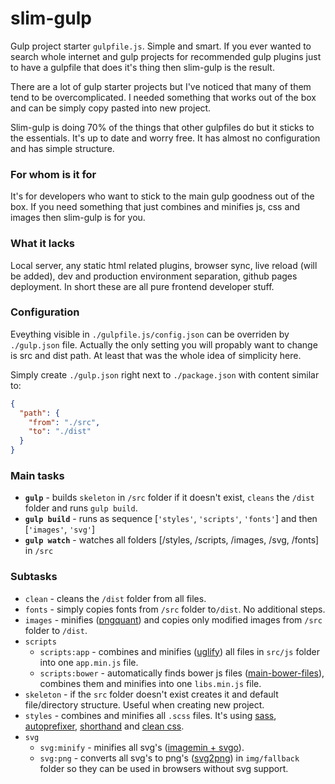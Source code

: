 # slim-gulp

Gulp project starter `gulpfile.js`. Simple and smart. If you ever wanted to search whole internet and gulp projects for recommended gulp plugins just to have a gulpfile that does it's thing then slim-gulp is the result.

There are a lot of gulp starter projects but I've noticed that many of them tend to be overcomplicated. I needed something that works out of the box and can be simply copy pasted into new project.

Slim-gulp is doing 70% of the things that other gulpfiles do but it sticks to the essentials. It's up to date and worry free. It has almost no configuration and has simple structure.

### For whom is it for
It's for developers who want to stick to the main gulp goodness out of the box. If you need something that just combines and minifies js, css and images then slim-gulp is for you.

### What it lacks
Local server, any static html related plugins, browser sync, live reload (will be added), dev and production environment separation, github pages deployment. In short these are all pure frontend developer stuff.

### Configuration
Eveything visible in `./gulpfile.js/config.json` can be overriden by `./gulp.json` file. Actually the only setting you will propably want to change is src and dist path. At least that was the whole idea of simplicity here.

Simply create `./gulp.json` right next to `./package.json` with content similar to:
```json
{
  "path": {
    "from": "./src",
    "to": "./dist"
  }
}
```

### Main tasks
+ **`gulp`** - builds `skeleton` in `/src` folder if it doesn't exist, `cleans` the `/dist` folder and runs `gulp build`.
+ **`gulp build`** - runs as sequence [`'styles'`, `'scripts'`, `'fonts'`] and then [`'images'`, `'svg'`]
+ **`gulp watch`** - watches all folders [/styles, /scripts, /images, /svg, /fonts] in `/src`

### Subtasks
+ `clean` - cleans the `/dist` folder from all files.
+ `fonts` - simply copies fonts from `/src` folder to`/dist`. No additional steps.
+ `images` - minifies ([pngquant](https://www.npmjs.com/package/imagemin-pngquant)) and copies only modified images from `/src` folder to `/dist`.
+ `scripts`
    + `scripts:app` - combines and minifies ([uglify](https://www.npmjs.com/package/gulp-uglify)) all files in `src/js` folder into one `app.min.js` file.
    + `scripts:bower` - automatically finds bower js files ([main-bower-files](https://www.npmjs.com/package/gulp-main-bower-files)), combines them and minifies into one `libs.min.js` file.
+ `skeleton` - if the `src` folder doesn't exist creates it and default file/directory structure. Useful when creating new project.
+ `styles` - combines and minifies all `.scss` files. It's using [sass](https://www.npmjs.com/package/gulp-sass),  [autoprefixer](https://www.npmjs.com/package/gulp-autoprefixer), [shorthand](https://www.npmjs.com/package/gulp-shorthand) and [clean css](https://www.npmjs.com/package/gulp-clean-css).
+ `svg`
    + `svg:minify` - minifies all svg's  ([imagemin + svgo](https://www.npmjs.com/package/imagemin-svgo)).
    + `svg:png` - converts all svg's to png's ([svg2png](https://www.npmjs.com/package/gulp-svg2png)) in `img/fallback` folder so they can be used in browsers without svg support.
